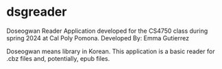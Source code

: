 # dsgreader

Doseogwan Reader Application developed for the CS4750 class during spring 2024 at Cal Poly Pomona.
Developed By: Emma Gutierrez

Doseogwan means library in Korean. This application is a basic reader for .cbz files and, potentially, epub files.
